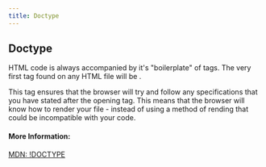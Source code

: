```yaml
---
title: Doctype
---
```

## Doctype

HTML code is always accompanied by it's "boilerplate" of tags. The very first tag found on any HTML file will be <!DOCTYPE html>. 

This tag ensures that the browser will try and follow any specifications that you have stated after the opening tag. 
This means that the browser will know how to render your file - instead of using a method of rending that could be incompatible with your code. 

#### More Information:
<a href="https://developer.mozilla.org/en-US/docs/Glossary/Doctype"> MDN: !DOCTYPE</a> 


